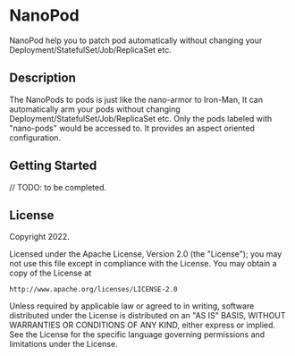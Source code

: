# NanoPod

NanoPod help you to patch pod automatically without changing your Deployment/StatefulSet/Job/ReplicaSet etc.

## Description

The NanoPods to pods is just like the nano-armor to Iron-Man, It can automatically arm your pods without changing Deployment/StatefulSet/Job/ReplicaSet etc. Only the pods labeled with "nano-pods" would be accessed to. It provides an aspect oriented configuration.

## Getting Started

// TODO: to be completed.

## License

Copyright 2022.

Licensed under the Apache License, Version 2.0 (the "License");
you may not use this file except in compliance with the License.
You may obtain a copy of the License at

    http://www.apache.org/licenses/LICENSE-2.0

Unless required by applicable law or agreed to in writing, software
distributed under the License is distributed on an "AS IS" BASIS,
WITHOUT WARRANTIES OR CONDITIONS OF ANY KIND, either express or implied.
See the License for the specific language governing permissions and
limitations under the License.

